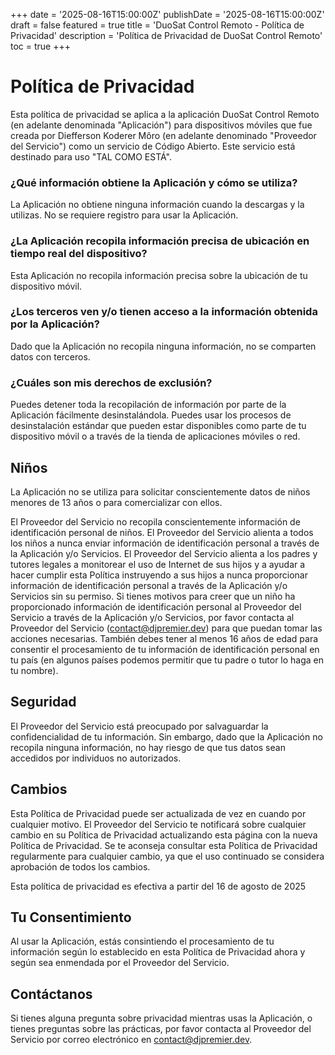 +++
date = '2025-08-16T15:00:00Z'
publishDate = '2025-08-16T15:00:00Z'
draft = false
featured = true
title = 'DuoSat Control Remoto - Política de Privacidad'
description = 'Política de Privacidad de DuoSat Control Remoto'
toc = true
+++

# Política de Privacidad

Esta política de privacidad se aplica a la aplicación DuoSat Control Remoto (en adelante denominada "Aplicación") para dispositivos móviles que fue creada por Diefferson Koderer Môro (en adelante denominado "Proveedor del Servicio") como un servicio de Código Abierto. Este servicio está destinado para uso "TAL COMO ESTÁ".

### ¿Qué información obtiene la Aplicación y cómo se utiliza?

La Aplicación no obtiene ninguna información cuando la descargas y la utilizas. No se requiere registro para usar la Aplicación.

### ¿La Aplicación recopila información precisa de ubicación en tiempo real del dispositivo?

Esta Aplicación no recopila información precisa sobre la ubicación de tu dispositivo móvil.

### ¿Los terceros ven y/o tienen acceso a la información obtenida por la Aplicación?

Dado que la Aplicación no recopila ninguna información, no se comparten datos con terceros.

### ¿Cuáles son mis derechos de exclusión?

Puedes detener toda la recopilación de información por parte de la Aplicación fácilmente desinstalándola. Puedes usar los procesos de desinstalación estándar que pueden estar disponibles como parte de tu dispositivo móvil o a través de la tienda de aplicaciones móviles o red.

## Niños

La Aplicación no se utiliza para solicitar conscientemente datos de niños menores de 13 años o para comercializar con ellos.

El Proveedor del Servicio no recopila conscientemente información de identificación personal de niños. El Proveedor del Servicio alienta a todos los niños a nunca enviar información de identificación personal a través de la Aplicación y/o Servicios. El Proveedor del Servicio alienta a los padres y tutores legales a monitorear el uso de Internet de sus hijos y a ayudar a hacer cumplir esta Política instruyendo a sus hijos a nunca proporcionar información de identificación personal a través de la Aplicación y/o Servicios sin su permiso. Si tienes motivos para creer que un niño ha proporcionado información de identificación personal al Proveedor del Servicio a través de la Aplicación y/o Servicios, por favor contacta al Proveedor del Servicio (contact@djpremier.dev) para que puedan tomar las acciones necesarias. También debes tener al menos 16 años de edad para consentir el procesamiento de tu información de identificación personal en tu país (en algunos países podemos permitir que tu padre o tutor lo haga en tu nombre).

## Seguridad

El Proveedor del Servicio está preocupado por salvaguardar la confidencialidad de tu información. Sin embargo, dado que la Aplicación no recopila ninguna información, no hay riesgo de que tus datos sean accedidos por individuos no autorizados.

## Cambios

Esta Política de Privacidad puede ser actualizada de vez en cuando por cualquier motivo. El Proveedor del Servicio te notificará sobre cualquier cambio en su Política de Privacidad actualizando esta página con la nueva Política de Privacidad. Se te aconseja consultar esta Política de Privacidad regularmente para cualquier cambio, ya que el uso continuado se considera aprobación de todos los cambios.

Esta política de privacidad es efectiva a partir del 16 de agosto de 2025

## Tu Consentimiento

Al usar la Aplicación, estás consintiendo el procesamiento de tu información según lo establecido en esta Política de Privacidad ahora y según sea enmendada por el Proveedor del Servicio.

## Contáctanos

Si tienes alguna pregunta sobre privacidad mientras usas la Aplicación, o tienes preguntas sobre las prácticas, por favor contacta al Proveedor del Servicio por correo electrónico en contact@djpremier.dev.
